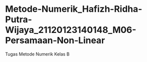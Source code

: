 # Metode-Numerik_Hafizh-Ridha-Putra-Wijaya_21120123140148_M06-Persamaan-Non-Linear
Tugas Metode Numerik Kelas B 
